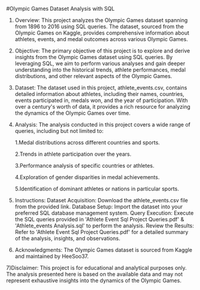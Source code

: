 #Olympic Games Dataset Analysis with SQL




1) Overview:
This project analyzes the Olympic Games dataset spanning from 1896 to 2016 using SQL queries. The dataset, sourced from the Olympic Games on Kaggle, provides comprehensive information about athletes, events, and medal outcomes across various Olympic Games.

2) Objective:
The primary objective of this project is to explore and derive insights from the Olympic Games dataset using SQL queries. By leveraging SQL, we aim to perform various analyses and gain deeper understanding into the historical trends, athlete performances, medal distributions, and other relevant aspects of the Olympic Games.

3) Dataset:
The dataset used in this project, athlete_events.csv, contains detailed information about athletes, including their names, countries, events participated in, medals won, and the year of participation. With over a century's worth of data, it provides a rich resource for analyzing the dynamics of the Olympic Games over time.

4) Analysis:
The analysis conducted in this project covers a wide range of queries, including but not limited to:

   1.Medal distributions across different countries and sports.

   2.Trends in athlete participation over the years.

   3.Performance analysis of specific countries or athletes.

   4.Exploration of gender disparities in medal achievements.

   5.Identification of dominant athletes or nations in particular sports.

5) Instructions:
Dataset Acquisition: Download the athlete_events.csv file from the provided link.
Database Setup: Import the dataset into your preferred SQL database management system.
Query Execution: Execute the SQL queries provided in 'Athlete Event Sql Project Queries.pdf' & 'Athlete_events Analysis.sql' to perform the analysis.
Review the Results: Refer to 'Athlete Event Sql Project Queries.pdf' for a detailed summary of the analysis, insights, and observations.

6) Acknowledgments:
The Olympic Games dataset is sourced from Kaggle and maintained by HeeSoo37.

7)Disclaimer:
This project is for educational and analytical purposes only. The analysis presented here is based on the available data and may not represent exhaustive insights into the dynamics of the Olympic Games.

